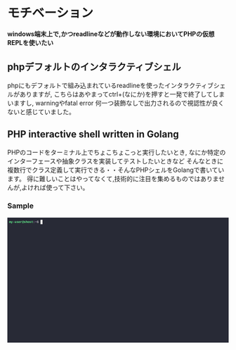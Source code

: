 # モチベーション

**windows端末上で,かつreadlineなどが動作しない環境においてPHPの仮想REPLを使いたい**


## phpデフォルトのインタラクティブシェル
phpにもデフォルトで組み込まれているreadlineを使ったインタラクティブシェルがありますが,
こちらはあやまってctrl+(なにか)を押すと一発で終了してしまいますし,
warningやfatal error 何一つ装飾なしで出力されるので視認性が良くないと感じていました。

## PHP  interactive shell written in Golang
PHPのコードをターミナル上でちょこちょこっと実行したいとき,
なにか特定のインターフェースや抽象クラスを実装してテストしたいときなど
そんなときに複数行でクラス定義して実行できる・・そんなPHPシェルをGolangで書いています。
得に難しいことはやってなくて,技術的に注目を集めるものではありませんが,よければ使って下さい。


### Sample 
![alt text](sample.gif)
